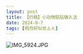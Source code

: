 ```yaml
---
layout: post
title: 【约稿】小动物贴贴输入法
date: 2024-8-7
tags: [明月好似世上人]
---
```


![IMG_5924.JPG](https://s2.loli.net/2024/12/29/hnrCAgbFENtyuIe.jpg)